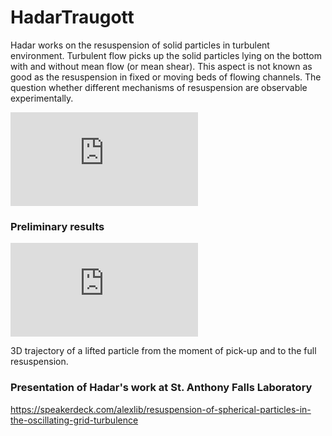 # HadarTraugott

Hadar works on the resuspension of solid particles in turbulent environment. Turbulent flow picks up the solid particles lying on the bottom with and without mean flow (or mean shear). This aspect is not known as good as the resuspension in fixed or moving beds of flowing channels. The question whether different mechanisms of resuspension are observable experimentally. 



![][1]



### Preliminary results

![][2]

3D trajectory of a lifted particle from the moment of pick-up and to the full resuspension. 



### Presentation of Hadar's work at St. Anthony Falls Laboratory

<https://speakerdeck.com/alexlib/resuspension-of-spherical-particles-in-the-oscillating-grid-turbulence>

 [1]: http://newhost.site/pmwiki.php?n=People.HadarTraugott?action=download&upname=020320111917.jpg ""
 [2]: http://newhost.site/pmwiki.php?n=People.HadarTraugott?action=download&upname=traj19.png ""